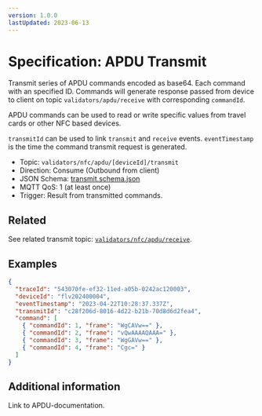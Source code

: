 ```yaml
---
version: 1.0.0
lastUpdated: 2023-06-13
---
```


# Specification: APDU Transmit

Transmit series of APDU commands encoded as base64. Each command with an
specified ID. Commands will generate response passed from device to client on
topic `validators/apdu/receive` with corresponding `commandId`.

APDU commands can be used to read or write specific values from travel cards or
other NFC based devices.

`transmitId` can be used to link `transmit` and `receive` events.
`eventTimestamp` is the time the command transmit request is generated.

- Topic: `validators/nfc/apdu/[deviceId]/transmit`
- Direction: Consume (Outbound from client)
- JSON Schema: [transmit.schema.json](./transmit.transmit.json)
- MQTT QoS: 1 (at least once)
- Trigger: Result from transmitted commands.

## Related

See related transmit topic: [`validators/nfc/apdu/receive`](../receive).

## Examples

```json
{
  "traceId": "543070fe-ef32-11ed-a05b-0242ac120003",
  "deviceId": "flv202400004",
  "eventTimestamp": "2023-04-22T10:28:37.337Z",
  "transmitId": "c28f206d-8016-4d22-b21b-70d8d6d2fea4",
  "command": [
    { "commandId": 1, "frame": "WgCAVw==" },
    { "commandId": 2, "frame": "vQwAAAAQAAA=" },
    { "commandId": 3, "frame": "WgGAVw==" },
    { "commandId": 4, "frame": "Cgc=" }
  ]
}
```

## Additional information

Link to APDU-documentation.
